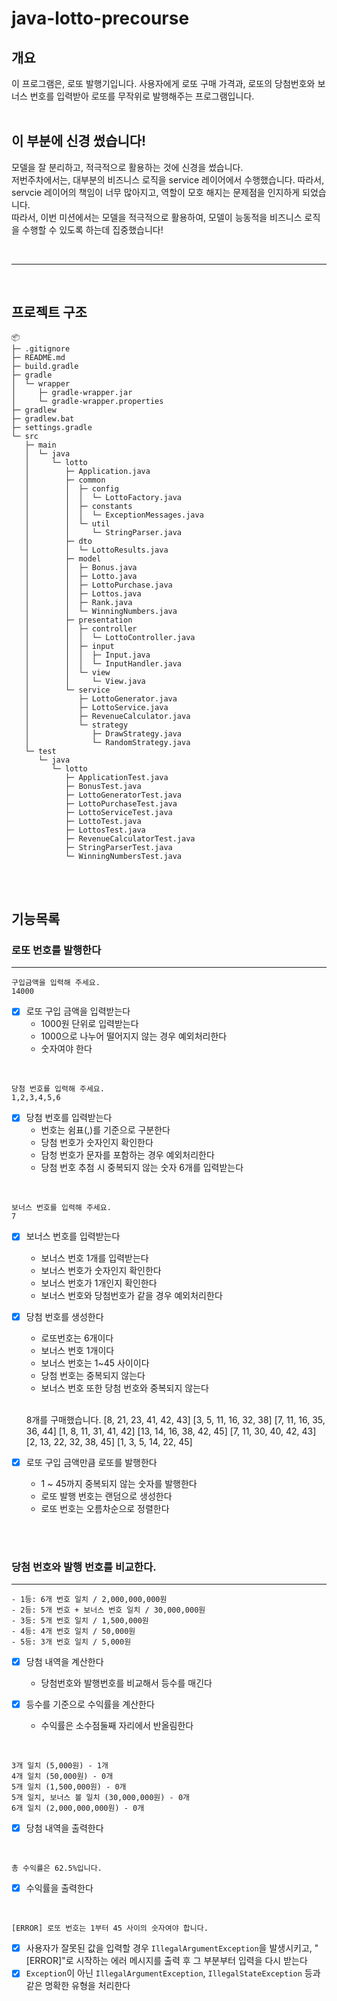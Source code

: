# java-lotto-precourse

## 개요
이 프로그램은, 로또 발행기입니다. 사용자에게 로또 구매 가격과, 로또의 당첨번호와 보너스 번호를 입력받아 로또를 무작위로 발행해주는 프로그램입니다.
<br>
<br>

## 이 부분에 신경 썼습니다!
모델을 잘 분리하고, 적극적으로 활용하는 것에 신경을 썼습니다.
<br>
저번주차에서는, 대부분의 비즈니스 로직을 service 레이어에서 수행했습니다. 따라서, servcie 레이어의 책임이 너무 많아지고, 역할이 모호 해지는 문제점을 인지하게 되었습니다.
<br>
따라서, 이번 미션에서는 모델을 적극적으로 활용하여, 모델이 능동적을 비즈니스 로직을 수행할 수 있도록 하는데 집중했습니다!

<br>

---

<br>

## 프로젝트 구조
```
📦 
├─ .gitignore
├─ README.md
├─ build.gradle
├─ gradle
│  └─ wrapper
│     ├─ gradle-wrapper.jar
│     └─ gradle-wrapper.properties
├─ gradlew
├─ gradlew.bat
├─ settings.gradle
└─ src
   ├─ main
   │  └─ java
   │     └─ lotto
   │        ├─ Application.java
   │        ├─ common
   │        │  ├─ config
   │        │  │  └─ LottoFactory.java
   │        │  ├─ constants
   │        │  │  └─ ExceptionMessages.java
   │        │  └─ util
   │        │     └─ StringParser.java
   │        ├─ dto
   │        │  └─ LottoResults.java
   │        ├─ model
   │        │  ├─ Bonus.java
   │        │  ├─ Lotto.java
   │        │  ├─ LottoPurchase.java
   │        │  ├─ Lottos.java
   │        │  ├─ Rank.java
   │        │  └─ WinningNumbers.java
   │        ├─ presentation
   │        │  ├─ controller
   │        │  │  └─ LottoController.java
   │        │  ├─ input
   │        │  │  ├─ Input.java
   │        │  │  └─ InputHandler.java
   │        │  └─ view
   │        │     └─ View.java
   │        └─ service
   │           ├─ LottoGenerator.java
   │           ├─ LottoService.java
   │           ├─ RevenueCalculator.java
   │           └─ strategy
   │              ├─ DrawStrategy.java
   │              └─ RandomStrategy.java
   └─ test
      └─ java
         └─ lotto
            ├─ ApplicationTest.java
            ├─ BonusTest.java
            ├─ LottoGeneratorTest.java
            ├─ LottoPurchaseTest.java
            ├─ LottoServiceTest.java
            ├─ LottoTest.java
            ├─ LottosTest.java
            ├─ RevenueCalculatorTest.java
            ├─ StringParserTest.java
            └─ WinningNumbersTest.java
```

<br>
<br>

## 기능목록 

### 로또 번호를 발행한다

---

    구입금액을 입력해 주세요.
    14000
- [x]  로또 구입 금액을 입력받는다
    - 1000원 단위로 입력받는다
    - 1000으로 나누어 떨어지지 않는 경우 예외처리한다
    - 숫자여야 한다

<br>
    
    당첨 번호를 입력해 주세요.
    1,2,3,4,5,6

- [x]  당첨 번호를 입력받는다
    - 번호는 쉼표(,)를 기준으로 구분한다
    - 당첨 번호가 숫자인지 확인한다
    - 담청 번호가 문자를 포함하는 경우 예외처리한다
    - 당첨 번호 추첨 시 중복되지 않는 숫자 6개를 입력받는다

<br>

    보너스 번호를 입력해 주세요.
    7

- [x]  보너스 번호를 입력받는다
    - 보너스 번호 1개를 입력받는다
    - 보너스 번호가 숫자인지 확인한다
    - 보너스 번호가 1개인지 확인한다
    - 보너스 번호와 당첨번호가 같을 경우 예외처리한다
- [x] 당첨 번호를 생성한다
   - 로또번호는 6개이다
   - 보너스 번호 1개이다
   - 보너스 번호는 1~45 사이이다
   - 당첨 번호는 중복되지 않는다
   - 보너스 번호 또한 당첨 번호와 중복되지 않는다

   <br>
  

    8개를 구매했습니다.
    [8, 21, 23, 41, 42, 43] 
    [3, 5, 11, 16, 32, 38] 
    [7, 11, 16, 35, 36, 44] 
    [1, 8, 11, 31, 41, 42] 
    [13, 14, 16, 38, 42, 45] 
    [7, 11, 30, 40, 42, 43] 
    [2, 13, 22, 32, 38, 45] 
    [1, 3, 5, 14, 22, 45]

- [x]  로또 구입 금액만큼 로또를 발행한다
   - 1 ~ 45까지 중복되지 않는 숫자를 발행한다
   - 로또 발행 번호는 랜덤으로 생성한다
   - 로또 번호는 오름차순으로 정렬한다

<br>
<br>

### 당첨 번호와 발행 번호를 비교한다.

---

    - 1등: 6개 번호 일치 / 2,000,000,000원
    - 2등: 5개 번호 + 보너스 번호 일치 / 30,000,000원
    - 3등: 5개 번호 일치 / 1,500,000원
    - 4등: 4개 번호 일치 / 50,000원
    - 5등: 3개 번호 일치 / 5,000원

- [x]  당첨 내역을 계산한다
    - 당첨번호와 발행번호를 비교해서 등수를 매긴다

- [x]  등수를 기준으로 수익률을 계산한다
    - 수익률은 소수점둘째 자리에서 반올림한다

<br>

    3개 일치 (5,000원) - 1개
    4개 일치 (50,000원) - 0개
    5개 일치 (1,500,000원) - 0개
    5개 일치, 보너스 볼 일치 (30,000,000원) - 0개
    6개 일치 (2,000,000,000원) - 0개
- [x] 당첨 내역을 출력한다

<br>

    총 수익률은 62.5%입니다.

- [x] 수익률을 출력한다


<br>

    [ERROR] 로또 번호는 1부터 45 사이의 숫자여야 합니다.
- [x]  사용자가 잘못된 값을 입력할 경우 `IllegalArgumentException`을 발생시키고, "[ERROR]"로 시작하는 에러 메시지를 출력 후 그 부분부터 입력을 다시 받는다
- [x]  `Exception`이 아닌 `IllegalArgumentException`, `IllegalStateException` 등과 같은 명확한 유형을 처리한다
